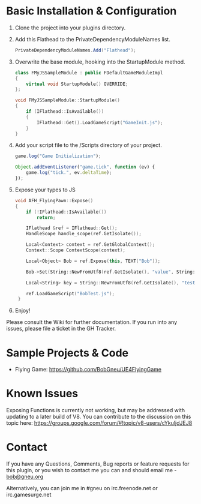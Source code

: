 Basic Installation & Configuration
==================================

1. Clone the project into your plugins directory. 
2. Add this Flathead to the PrivateDependencyModuleNames list.

    ```csharp
    PrivateDependencyModuleNames.Add("Flathead");
	```
	
3. Overwrite the base module, hooking into the StartupModule method.

	```cpp
	class FMyJSSampleModule : public FDefaultGameModuleImpl
	{
		virtual void StartupModule() OVERRIDE;
	};
	
	void FMyJSSampleModule::StartupModule()
	{
		if (IFlathead::IsAvailable())
		{
			IFlathead::Get().LoadGameScript("GameInit.js");
		}
	}
	```

4. Add your script file to the /Scripts directory of your project.

	```javascript
	game.log("Game Initialization");
	
	Object.addEventListener("game.tick", function (ev) {
		game.log("tick.", ev.deltaTime);
	});
	```
	
5. Expose your types to JS

	```cpp
	void AFH_FlyingPawn::Expose()
	{
		if (!IFlathead::IsAvailable())
			return;
	
		IFlathead &ref = IFlathead::Get();
		HandleScope handle_scope(ref.GetIsolate());
	
		Local<Context> context = ref.GetGlobalContext();
		Context::Scope ContextScope(context);
	
		Local<Object> Bob = ref.Expose(this, TEXT("Bob"));
	
		Bob->Set(String::NewFromUtf8(ref.GetIsolate(), "value", String::kInternalizedString), Number::New(ref.GetIsolate(), 42));
	
		Local<String> key = String::NewFromUtf8(ref.GetIsolate(), "test", String::kInternalizedString);
	
		ref.LoadGameScript("BobTest.js");
	 }
	```

6. Enjoy!

Please consult the Wiki for further documentation. 
If you run into any issues, please file a ticket in the GH Tracker. 

Sample Projects & Code
===============
* Flying Game: https://github.com/BobGneu/UE4FlyingGame

Known Issues
============
Exposing Functions is currently not working, but may be addressed with updating to a later build of V8. You can contribute to the discussion on this topic here: https://groups.google.com/forum/#!topic/v8-users/cYkuljdJEJ8

Contact 
=======

If you have any Questions, Comments, Bug reports or feature requests for this plugin, or you wish to contact me you can and should email me - bob@gneu.org

Alternatively, you can join me in #gneu on irc.freenode.net or irc.gamesurge.net
